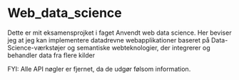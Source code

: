 # Web_data_science
Dette er mit eksamensprojket i faget Anvendt web data science. Her beviser jeg at jeg kan implementere datadrevne webapplikationer baseret på Data-Science-værkstøjer og semantiske webteknologier, der integrerer og behandler data fra flere kilder

FYI: Alle API nøgler er fjernet, da de udgør følsom information.
